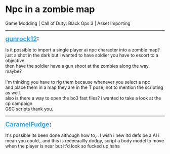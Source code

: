 # Npc in a zombie map
Game Modding | Call of Duty: Black Ops 3 | Asset Importing

---
<strong style="font-size: 1.4em;"><span style="text-decoration: underline;text-decoration-color: #34a7f9;"><span style="color:#34a7f9;">gunrock12</span></span>:</strong>

<p>Is it possible to import a single player ai npc character into a zombie map?<br />just a shot in the dark but i wanted to have soldier you have to escort to a objective.<br />then have the soldier have a gun shoot at the zombies along the way. maybe?<br /><br />I&#39;m thinking you have to rig them because whenever you select a npc<br />and place them in a map they are in the T pose, not to mention the scripting as well.<br />also is there a way to open the bo3 fast files? i wanted to take a look at the cp campaign <br />GSC scripts thank you.</p>

---
<strong style="font-size: 1.4em;"><span style="text-decoration: underline;text-decoration-color: #34a7f9;"><span style="color:#34a7f9;">CaramelFudge</span></span>:</strong>

<p>It&#39;s possible its been done although how to,.. I wish i new itd defs be a AI i mean you could,..and this is reeeeaallly dodgy, script a  body model to move when the player is near but it&#39;d look so fucked up haha</p>
